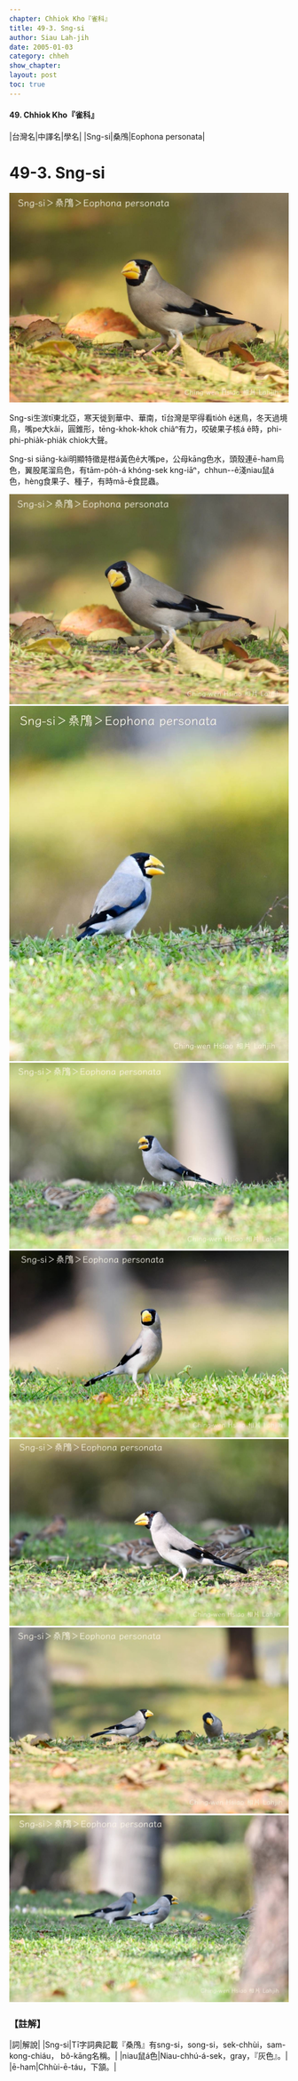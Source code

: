 ```yaml
---
chapter: Chhiok Kho『雀科』
title: 49-3. Sng-si
author: Siau Lah-jih
date: 2005-01-03    
category: chheh
show_chapter: 
layout: post
toc: true
---
```


#### 49. Chhiok Kho『雀科』


|台灣名|中譯名|學名|
|Sng-si|桑鳲|Eophona personata|


# 49-3. Sng-si

![](../too5/49/49-3-7.Sng-si.jpg)


Sng-si生湠tī東北亞，寒天徙到華中、華南，tī台灣是罕得看tio̍h ê迷鳥，冬天過境鳥，嘴pe大kâi，圓錐形，tēng-khok-khok chiâⁿ有力，咬破果子核á ê時，phi-phi-phia̍k-phia̍k chiok大聲。

Sng-si siāng-kài明顯特徵是柑á黃色ê大嘴pe，公母kāng色水，頭殼連ē-ham烏色，翼股尾溜烏色，有tām-po̍h-á khóng-sek kng-iāⁿ，chhun--ê淺niau鼠á色，hèng食果子、種子，有時mā-ē食昆蟲。



![](../too5/49/49-3-8.Sng-si.jpg)
![](../too5/49/49-3-1.Sng-si.jpg)
![](../too5/49/49-3-2.Sng-si.jpg)
![](../too5/49/49-3-3.Sng-si.jpg)
![](../too5/49/49-3-4.Sng-si.jpg)
![](../too5/49/49-3-5.Sng-si.jpg)
![](../too5/49/49-3-6.Sng-si.jpg)




### 【註解】

|詞|解說|
|Sng-si|Tī字詞典記載『桑鳲』有sng-si，song-si，sek-chhùi，sam-kong-chiáu， bô-kāng名稱。|
|niau鼠á色|Niau-chhú-á-sek，gray，『灰色』。|
|ē-ham|Chhùi-ē-táu，下頷。|


